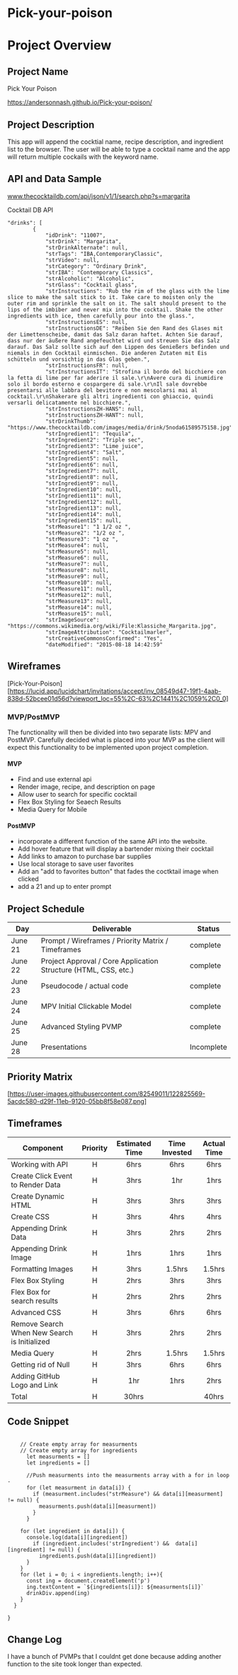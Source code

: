 # Pick-your-poison

# Project Overview

## Project Name
Pick Your Poison

https://andersonnash.github.io/Pick-your-poison/

## Project Description

This app will append the cocktial name, recipe description, and ingredient list to the browser. The user will be able to type a cocktail name and the app will return multiple cockails with the keyword name.

## API and Data Sample

www.thecocktaildb.com/api/json/v1/1/search.php?s=margarita

Cocktail DB API
```
"drinks": [
        {
            "idDrink": "11007",
            "strDrink": "Margarita",
            "strDrinkAlternate": null,
            "strTags": "IBA,ContemporaryClassic",
            "strVideo": null,
            "strCategory": "Ordinary Drink",
            "strIBA": "Contemporary Classics",
            "strAlcoholic": "Alcoholic",
            "strGlass": "Cocktail glass",
            "strInstructions": "Rub the rim of the glass with the lime slice to make the salt stick to it. Take care to moisten only the outer rim and sprinkle the salt on it. The salt should present to the lips of the imbiber and never mix into the cocktail. Shake the other ingredients with ice, then carefully pour into the glass.",
            "strInstructionsES": null,
            "strInstructionsDE": "Reiben Sie den Rand des Glases mit der Limettenscheibe, damit das Salz daran haftet. Achten Sie darauf, dass nur der äußere Rand angefeuchtet wird und streuen Sie das Salz darauf. Das Salz sollte sich auf den Lippen des Genießers befinden und niemals in den Cocktail einmischen. Die anderen Zutaten mit Eis schütteln und vorsichtig in das Glas geben.",
            "strInstructionsFR": null,
            "strInstructionsIT": "Strofina il bordo del bicchiere con la fetta di lime per far aderire il sale.\r\nAvere cura di inumidire solo il bordo esterno e cospargere di sale.\r\nIl sale dovrebbe presentarsi alle labbra del bevitore e non mescolarsi mai al cocktail.\r\nShakerare gli altri ingredienti con ghiaccio, quindi versarli delicatamente nel bicchiere.",
            "strInstructionsZH-HANS": null,
            "strInstructionsZH-HANT": null,
            "strDrinkThumb": "https://www.thecocktaildb.com/images/media/drink/5noda61589575158.jpg",
            "strIngredient1": "Tequila",
            "strIngredient2": "Triple sec",
            "strIngredient3": "Lime juice",
            "strIngredient4": "Salt",
            "strIngredient5": null,
            "strIngredient6": null,
            "strIngredient7": null,
            "strIngredient8": null,
            "strIngredient9": null,
            "strIngredient10": null,
            "strIngredient11": null,
            "strIngredient12": null,
            "strIngredient13": null,
            "strIngredient14": null,
            "strIngredient15": null,
            "strMeasure1": "1 1/2 oz ",
            "strMeasure2": "1/2 oz ",
            "strMeasure3": "1 oz ",
            "strMeasure4": null,
            "strMeasure5": null,
            "strMeasure6": null,
            "strMeasure7": null,
            "strMeasure8": null,
            "strMeasure9": null,
            "strMeasure10": null,
            "strMeasure11": null,
            "strMeasure12": null,
            "strMeasure13": null,
            "strMeasure14": null,
            "strMeasure15": null,
            "strImageSource": "https://commons.wikimedia.org/wiki/File:Klassiche_Margarita.jpg",
            "strImageAttribution": "Cocktailmarler",
            "strCreativeCommonsConfirmed": "Yes",
            "dateModified": "2015-08-18 14:42:59"
```

## Wireframes

[Pick-Your-Poison][https://lucid.app/lucidchart/invitations/accept/inv_08549d47-19f1-4aab-838d-52bcee01d56d?viewport_loc=55%2C-63%2C1441%2C1059%2C0_0]


### MVP/PostMVP

The functionality will then be divided into two separate lists: MPV and PostMVP.  Carefully decided what is placed into your MVP as the client will expect this functionality to be implemented upon project completion.  

#### MVP 

- Find and use external api 
- Render image, recipe, and description on page 
- Allow user to search for specific cocktail 
- Flex Box Styling for Seaech Results
- Media Query for Mobile

#### PostMVP  

- incorporate a different function of the same API into the website.
- Add hover feature that will display a bartender mixing their cocktail
- Add links to amazon to purchase bar supplies
- Use local storage to save user favorites
- Add an "add to favorites button" that fades the coctktail image when clicked
- add a 21 and up to enter prompt

## Project Schedule

|  Day | Deliverable | Status
|---|---| ---|
|June 21| Prompt / Wireframes / Priority Matrix / Timeframes | complete
|June 22| Project Approval / Core Application Structure (HTML, CSS, etc.) | complete
|June 23| Pseudocode / actual code | complete
|June 24|MPV Initial Clickable Model  | complete
|June 25| Advanced Styling PVMP| complete
|June 28| Presentations | Incomplete

## Priority Matrix

[https://user-images.githubusercontent.com/82549011/122825569-5acdc580-d29f-11eb-9120-05bb8f58e087.png]

## Timeframes


| Component | Priority | Estimated Time | Time Invested | Actual Time |
| --- | :---: |  :---: | :---: | :---: |
| Working with API | H | 6hrs| 6hrs | 6hrs |
| Create Click Event to Render Data  | H | 3hrs |  1hr | 1hrs  |
| Create Dynamic HTML | H | 3hrs| 3hrs | 3hrs |
| Create CSS | H | 3hrs| 4hrs | 4hrs |
| Appending Drink Data | H | 3hrs| 2hrs | 2hrs |
| Appending Drink Image | H | 1hrs| 1hrs | 1hrs |
| Formatting Images| H | 3hrs| 1.5hrs | 1.5hrs|
| Flex Box Styling | H | 2hrs| 3hrs | 3hrs |
| Flex Box for search results| H | 2hrs| 2hrs | 2hrs|
| Advanced CSS| H | 3hrs| 6hrs | 6hrs|
| Remove Search When New Search is Initialized| H | 3hrs| 2hrs |2hrs |
| Media Query| H | 2hrs| 1.5hrs | 1.5hrs|
| Getting rid of Null| H | 3hrs| 6hrs | 6hrs|
| Adding GitHub Logo and Link| H | 1hr| 1hrs |2hrs |
| Total | H | 30hrs|  | 40hrs |

## Code Snippet

```// This is the code that will remove null values

    // Create empty array for measurments 
    // Create empty array for ingredients
      let measurments = []
      let ingredients = []

      //Push measurments into the measurments array with a for in loop - 
      for (let measurment in data[i]) {
        if (measurment.includes("strMeasure") && data[i][measurment] != null) {
          measurments.push(data[i][measurment])
        }
      }

    for (let ingredient in data[i]) {
      console.log(data[i][ingredient])
        if (ingredient.includes('strIngredient') &&  data[i][ingredient] != null) {
          ingredients.push(data[i][ingredient])  
      }
    }
    for (let i = 0; i < ingredients.length; i++){
      const ing = document.createElement('p')
      ing.textContent = `${ingredients[i]}: ${measurments[i]}`
      drinkDiv.append(ing)
    }
  }

}
```

## Change Log
I have a bunch of PVMPs that I couldnt get done because adding another function to the site took longer than expected. 
